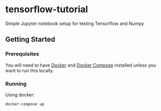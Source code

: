 # tensorflow-tutorial
Simple Jupyter notebook setup for testing Tensorflow and Numpy

## Getting Started
### Prerequisites

You will need to have [Docker](https://docs.docker.com/engine/installation/) and [Docker Compose](https://docs.docker.com/compose/install/) installed unless you want to run this locally.

### Running

Using docker:

```
docker-compose up
```

